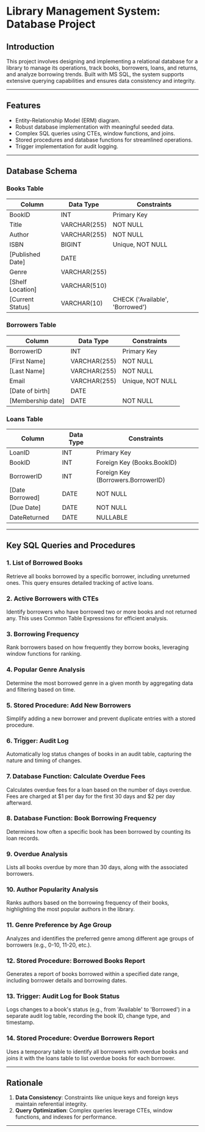 # Library Management System: Database Project

## **Introduction**
This project involves designing and implementing a relational database for a library to manage its operations, track books, borrowers, loans, and returns, and analyze borrowing trends. Built with MS SQL, the system supports extensive querying capabilities and ensures data consistency and integrity.

---

## **Features**
- Entity-Relationship Model (ERM) diagram.
- Robust database implementation with meaningful seeded data.
- Complex SQL queries using CTEs, window functions, and joins.
- Stored procedures and database functions for streamlined operations.
- Trigger implementation for audit logging.

---

## **Database Schema**

### **Books Table**
| Column          | Data Type        | Constraints                  |
|-----------------|------------------|------------------------------|
| BookID          | INT              | Primary Key                  |
| Title           | VARCHAR(255)     | NOT NULL                     |
| Author          | VARCHAR(255)     | NOT NULL                     |
| ISBN            | BIGINT           | Unique, NOT NULL             |
| [Published Date]| DATE             |                              |
| Genre           | VARCHAR(255)     |                              |
| [Shelf Location]| VARCHAR(510)     |                              |
| [Current Status]| VARCHAR(10)      | CHECK ('Available', 'Borrowed')|

### **Borrowers Table**
| Column          | Data Type        | Constraints                  |
|-----------------|------------------|------------------------------|
| BorrowerID      | INT              | Primary Key                  |
| [First Name]    | VARCHAR(255)     | NOT NULL                     |
| [Last Name]     | VARCHAR(255)     | NOT NULL                     |
| Email           | VARCHAR(255)     | Unique, NOT NULL             |
| [Date of birth] | DATE             |                              |
| [Membership date]| DATE            | NOT NULL                     |

### **Loans Table**
| Column          | Data Type        | Constraints                  |
|-----------------|------------------|------------------------------|
| LoanID          | INT              | Primary Key                  |
| BookID          | INT              | Foreign Key (Books.BookID)   |
| BorrowerID      | INT              | Foreign Key (Borrowers.BorrowerID) |
| [Date Borrowed] | DATE             | NOT NULL                     |
| [Due Date]      | DATE             | NOT NULL                     |
| DateReturned    | DATE             | NULLABLE                     |

---

## **Key SQL Queries and Procedures**

### **1. List of Borrowed Books**
Retrieve all books borrowed by a specific borrower, including unreturned ones. This query ensures detailed tracking of active loans.

### **2. Active Borrowers with CTEs**
Identify borrowers who have borrowed two or more books and not returned any. This uses Common Table Expressions for efficient analysis.

### **3. Borrowing Frequency**
Rank borrowers based on how frequently they borrow books, leveraging window functions for ranking.

### **4. Popular Genre Analysis**
Determine the most borrowed genre in a given month by aggregating data and filtering based on time.

### **5. Stored Procedure: Add New Borrowers**
Simplify adding a new borrower and prevent duplicate entries with a stored procedure.

### **6. Trigger: Audit Log**
Automatically log status changes of books in an audit table, capturing the nature and timing of changes.

### **7. Database Function: Calculate Overdue Fees**
Calculates overdue fees for a loan based on the number of days overdue. Fees are charged at $1 per day for the first 30 days and $2 per day afterward.

### **8. Database Function: Book Borrowing Frequency**
Determines how often a specific book has been borrowed by counting its loan records.

### **9. Overdue Analysis**
Lists all books overdue by more than 30 days, along with the associated borrowers.

### **10. Author Popularity Analysis**
Ranks authors based on the borrowing frequency of their books, highlighting the most popular authors in the library.

### **11. Genre Preference by Age Group**
Analyzes and identifies the preferred genre among different age groups of borrowers (e.g., 0-10, 11-20, etc.).

### **12. Stored Procedure: Borrowed Books Report**
Generates a report of books borrowed within a specified date range, including borrower details and borrowing dates.

### **13. Trigger: Audit Log for Book Status**
Logs changes to a book's status (e.g., from 'Available' to 'Borrowed') in a separate audit log table, recording the book ID, change type, and timestamp.

### **14. Stored Procedure: Overdue Borrowers Report**
Uses a temporary table to identify all borrowers with overdue books and joins it with the loans table to list overdue books for each borrower.

---

## **Rationale**
1. **Data Consistency**: Constraints like unique keys and foreign keys maintain referential integrity.
2. **Query Optimization**: Complex queries leverage CTEs, window functions, and indexes for performance.
---